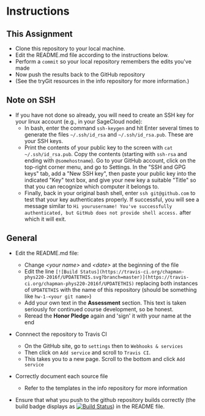 # Instructions

## This Assignment

* Clone this repository to your local machine.
* Edit the README.md file according to the instructions below.
* Perform a ```commit``` so your local repository remembers the edits you've made
* Now push the results back to the GitHub repository
* (See the tryGit resources in the info repository for more information.)

## Note on SSH

* If you have not done so already, you will need to create an SSH key for your linux account (e.g., in your SageCloud node):
    * In bash, enter the command ```ssh-keygen``` and hit Enter several times to generate the files ```~/.ssh/id_rsa``` and ```~/.ssh/id_rsa.pub```. These are your SSH keys.
    * Print the contents of your public key to the screen with ```cat ~/.ssh/id_rsa.pub```. Copy the contents (starting with ```ssh-rsa``` and ending with ```@somehostname```). Go to your GitHub account, click on the top-right corner menu, and go to Settings. In the "SSH and GPG keys" tab, add a "New SSH key", then paste your public key into the indicated "Key" text box, and give your new key a suitable "Title" so that you can recognize which computer it belongs to.
    * Finally, back in your original bash shell, enter ```ssh git@github.com``` to test that your key authenticates properly. If successful, you will see a message similar to ```Hi yourusername! You've successfully authenticated, but GitHub does not provide shell access.``` after which it will exit.

## General

* Edit the README.md file:
    * Change _\<your name\>_ and _\<date\>_ at the beginning of the file
    * Edit the line ```[![Build Status](https://travis-ci.org/chapman-phys220-2016f/UPDATETHIS.svg?branch=master)](https://travis-ci.org/chapman-phys220-2016f/UPDATETHIS)``` replacing both instances of ```UPDATETHIS``` with the name of this repository (should be something like ```hw-1-<your git name>```)
    * Add your own text in the __Assessment__ section. This text is taken seriously for continued course development, so be honest.
    * Reread the __Honor Pledge__ again and 'sign' it with your name at the end

* Connnect the repository to Travis CI
    * On the GitHub site, go to ```settings``` then to ```Webhooks & services```
    * Then click on ```Add service``` and scroll to ```Travis CI```.
    * This takes you to a new page. Scroll to the bottom and click ```Add service```

* Correctly document each source file
    * Refer to the templates in the info repository for more information    

* Ensure that what you push to the github repository builds correctly (the build badge displays as [![Build Status](https://camo.githubusercontent.com/c71f5665277589f9ba8039c6e1b8bb120a3640b2/68747470733a2f2f696d672e736869656c64732e696f2f7472617669732f436861706d616e43505343323330537072696e6731362f41737369676e6d656e742d582e737667)]()) in the README file.
